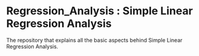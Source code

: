 # Regression_Analysis : Simple Linear Regression Analysis
The repository that explains all the basic aspects behind Simple Linear Regression Analysis.
